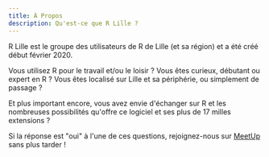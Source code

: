 ```yaml
---
title: À Propos
description: Qu'est-ce que R Lille ?
---
```


R Lille est le groupe des utilisateurs de R de Lille (et sa région) et a été créé début février 2020.

Vous utilisez R pour le travail et/ou le loisir ?
Vous êtes curieux, débutant ou expert en R ?
Vous êtes localisé sur Lille et sa périphérie, ou simplement de passage ?

Et plus important encore, vous avez envie d'échanger sur R et les nombreuses possibilités qu'offre ce logiciel et ses plus de 17 milles extensions ?

Si la réponse est "oui" à l'une de ces questions, rejoignez-nous sur [MeetUp](https://www.meetup.com/R-Lille/) sans plus tarder !
